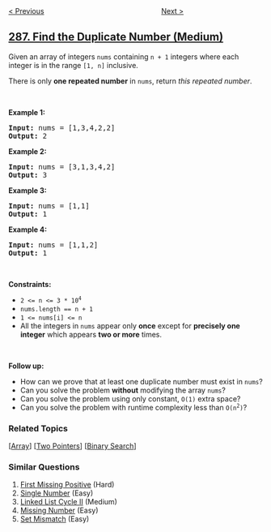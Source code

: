 <!--|This file generated by command(leetcode description); DO NOT EDIT.    |-->
<!--+----------------------------------------------------------------------+-->
<!--|@author    openset <openset.wang@gmail.com>                           |-->
<!--|@link      https://github.com/openset                                 |-->
<!--|@home      https://github.com/openset/leetcode                        |-->
<!--+----------------------------------------------------------------------+-->

[< Previous](../walls-and-gates "Walls and Gates")
　　　　　　　　　　　　　　　　
[Next >](../unique-word-abbreviation "Unique Word Abbreviation")

## [287. Find the Duplicate Number (Medium)](https://leetcode.com/problems/find-the-duplicate-number "寻找重复数")

<p>Given an array of integers <code>nums</code> containing&nbsp;<code>n + 1</code> integers where each integer is in the range <code>[1, n]</code> inclusive.</p>

<p>There is only <strong>one repeated number</strong> in <code>nums</code>, return <em>this&nbsp;repeated&nbsp;number</em>.</p>

<p>&nbsp;</p>
<p><strong>Example 1:</strong></p>
<pre><strong>Input:</strong> nums = [1,3,4,2,2]
<strong>Output:</strong> 2
</pre><p><strong>Example 2:</strong></p>
<pre><strong>Input:</strong> nums = [3,1,3,4,2]
<strong>Output:</strong> 3
</pre><p><strong>Example 3:</strong></p>
<pre><strong>Input:</strong> nums = [1,1]
<strong>Output:</strong> 1
</pre><p><strong>Example 4:</strong></p>
<pre><strong>Input:</strong> nums = [1,1,2]
<strong>Output:</strong> 1
</pre>
<p>&nbsp;</p>
<p><strong>Constraints:</strong></p>

<ul>
	<li><code>2 &lt;= n &lt;= 3 * 10<sup>4</sup></code></li>
	<li><code>nums.length == n + 1</code></li>
	<li><code>1 &lt;= nums[i] &lt;= n</code></li>
	<li>All the integers in <code>nums</code> appear only <strong>once</strong> except for <strong>precisely one integer</strong> which appears <strong>two or more</strong> times.</li>
</ul>

<p>&nbsp;</p>
<p><b>Follow up:</b></p>

<ul>
	<li>How can we prove that at least one duplicate number must exist in <code>nums</code>?</li>
	<li>Can you solve the problem <strong>without</strong> modifying the array <code>nums</code>?</li>
	<li>Can you solve the problem using only constant, <code>O(1)</code> extra space?</li>
	<li>Can you solve the problem with runtime complexity less than <code>O(n<sup>2</sup>)</code>?</li>
</ul>

### Related Topics
  [[Array](../../tag/array/README.md)]
  [[Two Pointers](../../tag/two-pointers/README.md)]
  [[Binary Search](../../tag/binary-search/README.md)]

### Similar Questions
  1. [First Missing Positive](../first-missing-positive) (Hard)
  1. [Single Number](../single-number) (Easy)
  1. [Linked List Cycle II](../linked-list-cycle-ii) (Medium)
  1. [Missing Number](../missing-number) (Easy)
  1. [Set Mismatch](../set-mismatch) (Easy)
